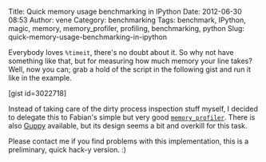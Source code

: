 Title: Quick memory usage benchmarking in IPython
Date: 2012-06-30 08:53
Author: vene
Category: benchmarking
Tags: benchmark, IPython, magic, memory, memory_profiler, profiling, benchmarking, python
Slug: quick-memory-usage-benchmarking-in-ipython

Everybody loves `%timeit`, there's no doubt about it. So why not have
something like that, but for measuring how much memory your line takes?
Well, now you can; grab a hold of the script in the following gist and
run it like in the example.

[gist id=3022718]

Instead of taking care of the dirty process inspection stuff myself, I
decided to delegate this to Fabian's simple but very good
[`memory_profiler`][]. There is also [Guppy][] available, but its design
seems a bit and overkill for this task.

Please contact me if you find problems with this implementation, this is
a preliminary, quick hack-y version. :)

  [`memory_profiler`]: https://github.com/fabianp/memory_profiler
  [Guppy]: http://guppy-pe.sourceforge.net/
